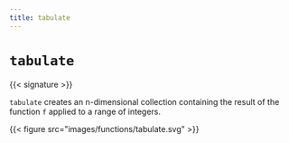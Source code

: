 ```yaml
---
title: tabulate
---
```


# `tabulate`

{{< signature >}}

`tabulate` creates an n-dimensional collection containing the result of the function `f` applied to a range of integers.

{{< figure src="images/functions/tabulate.svg" >}}
